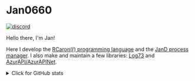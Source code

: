 # Jan0660

[![discord](https://img.shields.io/discord/749601186155462748?logo=discord&label=Discord)](https://discord.gg/zBbV56e)

Hello there, I'm Jan!

Here I develop the [RCaron(ř) programming language](https://github.com/Jan0660/RCaron) and the [JanD process manager](https://github.com/Jan0660/JanD).
I also make and maintain a few libraries: [Log73](https://github.com/Jan0660/Log73) and [AzurAPI/AzurAPINet](https://github.com/AzurAPI/AzurAPINet).

<details>
  <summary>Click for GitHub stats</summary>
  
  [![GitHub top languages](https://github-readme-stats.vercel.app/api/top-langs/?username=Jan0660&theme=dark)](https://github.com/anuraghazra/github-readme-stats)
  [![Github stats](https://github-readme-stats.vercel.app/api?username=Jan0660&count_private=true&show_icons=true&theme=dark)](https://github.com/anuraghazra/github-readme-stats)
  
</details>
<!--
**Jan0660/Jan0660** is a ✨ _special_ ✨ repository because its `README.md` (this file) appears on your GitHub profile.
--!>
